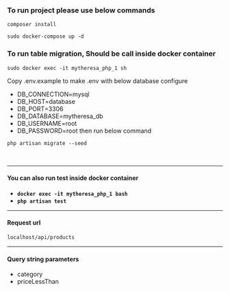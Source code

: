 ### To run project please use below commands
`composer install`

`sudo docker-compose up -d`

### To run table migration, Should be call inside docker container
`sudo docker exec -it mytheresa_php_1 sh`

Copy .env.example to make .env with below database configure
- DB_CONNECTION=mysql
- DB_HOST=database
- DB_PORT=3306
- DB_DATABASE=mytheresa_db
- DB_USERNAME=root
- DB_PASSWORD=root
then run below command

`php artisan migrate --seed`

<br><hr>

#### You can also run test inside docker container

- **`docker exec -it mytheresa_php_1 bash`**
- **`php artisan test`**

<hr>

#### Request url
`localhost/api/products`
<hr>

#### Query string parameters
- category
- priceLessThan
